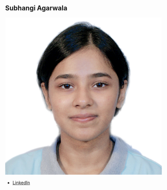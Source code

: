 Subhangi Agarwala
------------

![](photos/subhangi-agarwala.jpg)

* [LinkedIn](https://www.linkedin.com/in/subhangi-agarwala-57954710a)

